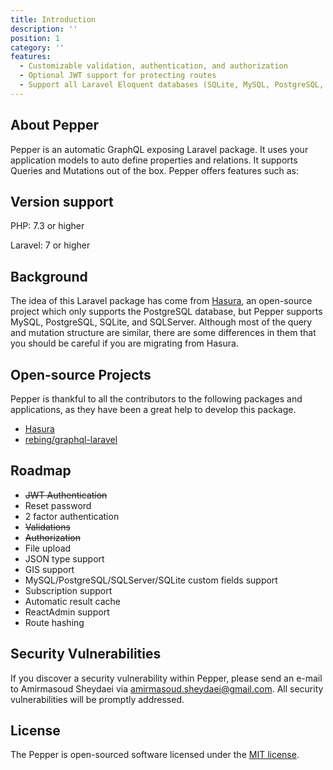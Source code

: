 ```yaml
---
title: Introduction
description: ''
position: 1
category: ''
features:
  - Customizable validation, authentication, and authorization
  - Optional JWT support for protecting routes
  - Support all Laravel Eloquent databases (SQLite, MySQL, PostgreSQL, SQLServer)
---
```


## About Pepper

Pepper is an automatic GraphQL exposing Laravel package. It uses your application models to auto define properties and relations. It supports Queries and Mutations out of the box. Pepper offers features such as:

<list :items="features"></list>

## Version support

PHP: 7.3 or higher

Laravel: 7 or higher

## Background

The idea of this Laravel package has come from [Hasura](https://hasura.io/), an open-source project which only supports the PostgreSQL database, but Pepper supports MySQL, PostgreSQL, SQLite, and SQLServer. Although most of the query and mutation structure are similar, there are some differences in them that you should be careful if you are migrating from Hasura.

## Open-source Projects

Pepper is thankful to all the contributors to the following packages and applications, as they have been a great help to develop this package.

* [Hasura](https://hasura.io/)
* [rebing/graphql-laravel](https://github.com/rebing/graphql-laravel)

## Roadmap

* ~~JWT Authentication~~
* Reset password
* 2 factor authentication
* ~~Validations~~
* ~~Authorization~~
* File upload
* JSON type support
* GIS support
* MySQL/PostgreSQL/SQLServer/SQLite custom fields support
* Subscription support
* Automatic result cache
* ReactAdmin support
* Route hashing

## Security Vulnerabilities

If you discover a security vulnerability within Pepper, please send an e-mail to Amirmasoud Sheydaei via [amirmasoud.sheydaei@gmail.com](mailto:amirmasoud.sheydaei@gmail.com). All security vulnerabilities will be promptly addressed.

## License

The Pepper is open-sourced software licensed under the [MIT license](https://opensource.org/licenses/MIT).
